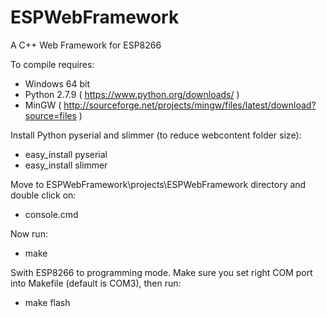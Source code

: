 # ESPWebFramework
A C++ Web Framework for ESP8266

To compile requires:
- Windows 64 bit
- Python 2.7.9 ( https://www.python.org/downloads/ )
- MinGW ( http://sourceforge.net/projects/mingw/files/latest/download?source=files )

Install Python pyserial and slimmer (to reduce webcontent folder size):

- easy_install pyserial
- easy_install slimmer

Move to ESPWebFramework\projects\ESPWebFramework directory and double click on:

- console.cmd

Now run:

- make
  
Swith ESP8266 to programming mode. Make sure you set right COM port into Makefile (default is COM3), then run:

- make flash
